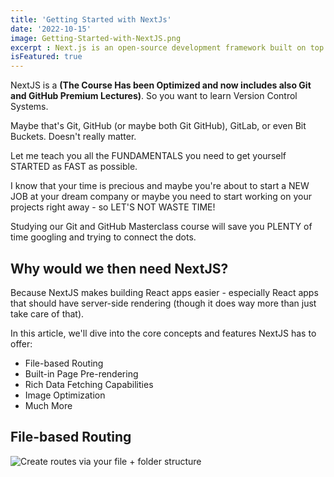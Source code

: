 ```yaml
---
title: 'Getting Started with NextJs'
date: '2022-10-15'
image: Getting-Started-with-NextJS.png
excerpt : Next.js is an open-source development framework built on top of Node.js enabling React based web applications functionalities such as server-side rendering and generating static websites. React documentation mentions Next.js among "Recommended Toolchain" advising it to developers as a solution when "Building a server-rendered website with Node.js".[4] Traditional React apps render all their content in the client-side browser, Next.js is used to extend this functionality to include applications rendered on the server side.
isFeatured: true
--- 
```


NextJS is a **(The Course Has been Optimized and now includes also Git and GitHub Premium Lectures)**.
So you want to learn Version Control Systems.

Maybe that's Git, GitHub (or maybe both Git GitHub), GitLab, or even Bit Buckets. Doesn't really matter.

Let me teach you all the FUNDAMENTALS you need to get yourself STARTED as FAST as possible.

I know that your time is precious and maybe you're about to start a NEW JOB at your dream company or maybe you need to start working on your projects right away - so LET'S NOT WASTE TIME!

Studying our Git and GitHub Masterclass course will save you PLENTY of time googling and trying to connect the dots.

## Why would we then need NextJS?

Because NextJS makes building React apps easier - especially React apps that should have server-side rendering (though it does way more than just take care of that).

In this article, we'll dive into the core concepts and features NextJS has to offer:

- File-based Routing
- Built-in Page Pre-rendering
- Rich Data Fetching Capabilities
- Image Optimization
- Much More

## File-based Routing

![Create routes via your file + folder structure](/images/posts/Getting-Started-with-NextJS/Getting-Started-with-NextJS.png)


